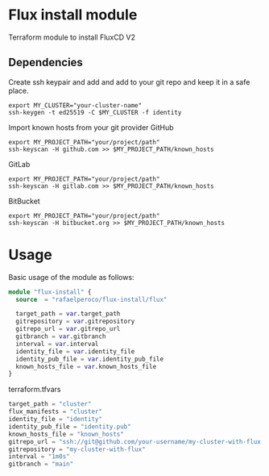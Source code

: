 # Flux install module
Terraform module to install FluxCD V2

## Dependencies
Create ssh keypair and add and add to your git repo and keep it in a safe place.
```shell
export MY_CLUSTER="your-cluster-name"
ssh-keygen -t ed25519 -C $MY_CLUSTER -f identity
```

Import known hosts from your git provider
GitHub
```shell
export MY_PROJECT_PATH="your/project/path"
ssh-keyscan -H github.com >> $MY_PROJECT_PATH/known_hosts
```

GitLab
```shell
export MY_PROJECT_PATH="your/project/path"
ssh-keyscan -H gitlab.com >> $MY_PROJECT_PATH/known_hosts
```

BitBucket
```shell
export MY_PROJECT_PATH="your/project/path"
ssh-keyscan -H bitbucket.org >> $MY_PROJECT_PATH/known_hosts
```


# Usage
Basic usage of the module as follows:
```terraform
module "flux-install" {
  source  = "rafaelperoco/flux-install/flux"

  target_path = var.target_path
  gitrepository = var.gitrepository
  gitrepo_url = var.gitrepo_url
  gitbranch = var.gitbranch
  interval = var.interval
  identity_file = var.identity_file
  identity_pub_file = var.identity_pub_file
  known_hosts_file = var.known_hosts_file
}
```

terraform.tfvars
```terraform
target_path = "cluster"
flux_manifests = "cluster"
identity_file = "identity"
identity_pub_file = "identity.pub"
known_hosts_file = "known_hosts"
gitrepo_url = "ssh://git@github.com/your-username/my-cluster-with-flux.git"
gitrepository = "my-cluster-with-flux"
interval = "1m0s"
gitbranch = "main"
```